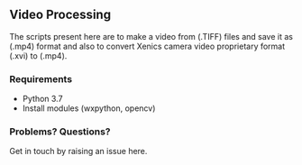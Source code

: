 ## Video Processing

The scripts present here are to make a video from (.TIFF) files and save it as (.mp4) format and also to convert Xenics camera video proprietary format (.xvi) to (.mp4).

### Requirements

* Python 3.7
* Install modules (wxpython, opencv)

### Problems? Questions?

Get in touch by raising an issue here.
